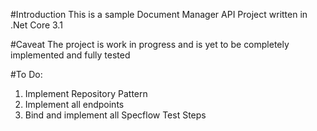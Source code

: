#Introduction
This is a sample Document Manager API Project written in .Net Core 3.1

#Caveat
The project is work in progress and is yet to be completely implemented and fully tested

#To Do:
1. Implement Repository Pattern
2. Implement all endpoints
3. Bind and implement all Specflow Test Steps


